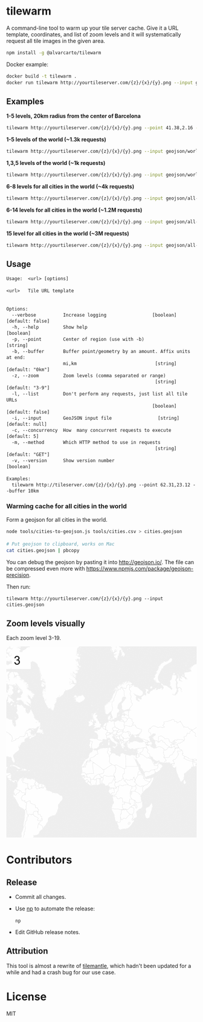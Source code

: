 # tilewarm

A command-line tool to warm up your tile server cache. Give it a URL template, coordinates, and list of zoom levels and it will systematically request all tile images in the given area.

```bash
npm install -g @alvarcarto/tilewarm
```

Docker example:
```bash
docker build -t tilewarm .
docker run tilewarm http://yourtileserver.com/{z}/{x}/{y}.png --input geojson/world.geojson --zoom 1-5
```

## Examples

**1-5 levels, 20km radius from the center of Barcelona**

```bash
tilewarm http://yourtileserver.com/{z}/{x}/{y}.png --point 41.38,2.16 --buffer 20km --zoom 1-5
```

**1-5 levels of the world (~1.3k requests)**

```bash
tilewarm http://yourtileserver.com/{z}/{x}/{y}.png --input geojson/world.geojson --zoom 1-5
```

**1,3,5 levels of the world (~1k requests)**

```bash
tilewarm http://yourtileserver.com/{z}/{x}/{y}.png --input geojson/world.geojson --zoom 1,3,5
```

**6-8 levels for all cities in the world (~4k requests)**

```bash
tilewarm http://yourtileserver.com/{z}/{x}/{y}.png --input geojson/all-cities.geojson --zoom 6-8
```

**6-14 levels for all cities in the world (~1.2M requests)**

```bash
tilewarm http://yourtileserver.com/{z}/{x}/{y}.png --input geojson/all-cities.geojson --zoom 6-4
```

**15 level for all cities in the world (~3M requests)**

```bash
tilewarm http://yourtileserver.com/{z}/{x}/{y}.png --input geojson/all-cities.geojson --zoom 15
```


## Usage

```
Usage:  <url> [options]

<url>   Tile URL template


Options:
  --verbose          Increase logging                 [boolean] [default: false]
  -h, --help         Show help                                         [boolean]
  -p, --point        Center of region (use with -b)                     [string]
  -b, --buffer       Buffer point/geometry by an amount. Affix units at end:
                     mi,km                             [string] [default: "0km"]
  -z, --zoom         Zoom levels (comma separated or range)
                                                       [string] [default: "3-9"]
  -l, --list         Don't perform any requests, just list all tile URLs
                                                      [boolean] [default: false]
  -i, --input        GeoJSON input file                 [string] [default: null]
  -c, --concurrency  How  many concurrent requests to execute       [default: 5]
  -m, --method       Which HTTP method to use in requests
                                                       [string] [default: "GET"]
  -v, --version      Show version number                               [boolean]

Examples:
  tilewarm http://tileserver.com/{z}/{x}/{y}.png --point 62.31,23.12 --buffer 10km
```

### Warming cache for all cities in the world

Form a geojson for all cities in the world.

```bash
node tools/cities-to-geojson.js tools/cities.csv > cities.geojson

# Put geojson to clipboard, works on Mac
cat cities.geojson | pbcopy
```

You can debug the geojson by pasting it into http://geojson.io/. The file can
be compressed even more with https://www.npmjs.com/package/geojson-precision.


Then run:

```
tilewarm http://yourtileserver.com/{z}/{x}/{y}.png --input cities.geojson
```


## Zoom levels visually

Each zoom level 3-19.

![](docs/zoomlevels.gif)


# Contributors


## Release

* Commit all changes.
* Use [np](https://github.com/sindresorhus/npm) to automate the release:

    `np`

* Edit GitHub release notes.


## Attribution

This tool is almost a rewrite of [tilemantle](https://github.com/naturalatlas/tilemantle), which hadn't been updated for a while and had a crash bug for our
use case.


# License

MIT
